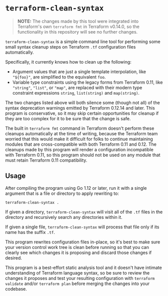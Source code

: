 # `terraform-clean-syntax`

> **NOTE:** The changes made by this tool were integrated into Terraform's own `terraform fmt` in Terraform v0.14.0, so the functionality in this repository will see no further changes.

`terraform-clean-syntax` is a simple command line tool for performing some
small syntax cleanup steps on Terraform `.tf` configuration files
automatically.

Specifically, it currently knows how to clean up the following:

* Argument values that are just a single template interpolation, like
  `"${foo}"`, are simplified to the equivalent `foo`.
* Variable type constraints using the legacy forms from Terraform 0.11, like
  `"string"`, `"list"`, or `"map"`, are replaced with their modern type
  constraint expressions `string`, `list(string)` and `map(string)`.

The two changes listed above will both silence some (though not all) of the
syntax deprecation warnings emitted by Terraform 0.12.14 and later. This program
is conservative, so it may skip certain opportunities for cleanup if they are
too complex for it to be sure that the change is safe.

The built in `terraform fmt` command in Terraform doesn't perform these cleanups
automatically at the time of writing, because the Terraform team worried that
this would make it difficult for folks to continue maintaining modules that
are cross-compatible with both Terraform 0.11 and 0.12. The cleanups made by
this program will render a configuration incompatible with Terraform 0.11,
so this program should not be used on any module that must retain Terraform 0.11
compatibility.

## Usage

After compiling the program using Go 1.12 or later, run it with a single
argument that is a file or directory to apply rewriting to:

```
terraform-clean-syntax .
```

If given a directory, `terraform-clean-syntax` will visit all of the `.tf`
files in the directory and recursively search any directories within it.

If given a single file, `terraform-clean-syntax` will process that file only
if its name has the suffix `.tf`.

This program rewrites configuration files in-place, so it's best to make sure
your version control work tree is clean before running so that you can clearly
see which changes it is proposing and discard those changes if desired.

This program is a best-effort static analysis tool and it doesn't have intimate
understanding of Terraform language syntax, so be sure to review the changes it
proposes and test your resulting configuration with `terraform validate` and/or
`terraform plan` before merging the changes into your codebase.
